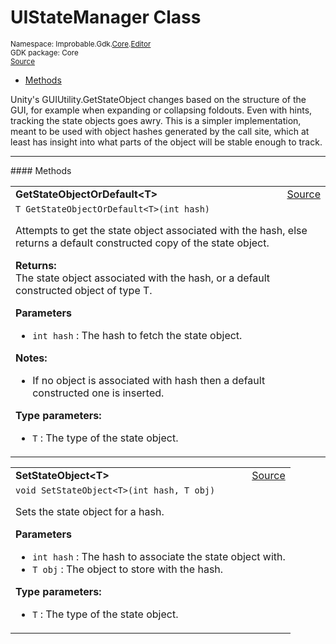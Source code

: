
# UIStateManager Class
<sup>
Namespace: Improbable.Gdk.<a href="{{urlRoot}}/api/core-index">Core</a>.<a href="{{urlRoot}}/api/core/editor-index">Editor</a><br/>
GDK package: Core<br/>
<a href="https://www.github.com/spatialos/gdk-for-unity/blob/decea028/workers/unity/Packages/io.improbable.gdk.core/Editor/UIStateManager.cs/#L11">Source</a>
<style>
a code {
                    padding: 0em 0.25em!important;
}
code {
                    background-color: #ffffff!important;
}
</style>
</sup>
<nav id="pageToc" class="page-toc"><ul><li><a href="#methods">Methods</a>
</ul></nav>

</p>



<p>Unity's GUIUtility.GetStateObject changes based on the structure of the GUI, for example when expanding or collapsing foldouts. Even with hints, tracking the state objects goes awry. This is a simpler implementation, meant to be used with object hashes generated by the call site, which at least has insight into what parts of the object will be stable enough to track. </p>













</p>
<hr style="width:100%; border-top-color:#d8d8d8" />
#### Methods


</p>




<table width="100%">
    <tr>
        <td style="border-right:none"><a id="getstateobjectordefault-t-int"></a><b>GetStateObjectOrDefault&lt;T&gt;</b></td>
        <td style="border-left:none; text-align:right"><a href="https://www.github.com/spatialos/gdk-for-unity/blob/decea028/workers/unity/Packages/io.improbable.gdk.core/Editor/UIStateManager.cs/#L25">Source</a></td>
    </tr>
    <tr>
        <td colspan="2">
<code>T GetStateObjectOrDefault&lt;T&gt;(int hash)</code></p>
Attempts to get the state object associated with the hash, else returns a default constructed copy of the state object. 
</p><b>Returns:</b></br>The state object associated with the hash, or a default constructed object of type T.

</p>

<b>Parameters</b>

<ul>
<li><code>int hash</code> : The hash to fetch the state object.</li>
</ul>



</p>

<b>Notes:</b>

<ul>
<li>If no object is associated with hash then a default constructed one is inserted. </li>
</ul>



</p>

<b>Type parameters:</b>

<ul>
<li><code>T</code> : The type of the state object.</li>
</ul>



</td>
    </tr>
</table>


<table width="100%">
    <tr>
        <td style="border-right:none"><a id="setstateobject-t-int-t"></a><b>SetStateObject&lt;T&gt;</b></td>
        <td style="border-left:none; text-align:right"><a href="https://www.github.com/spatialos/gdk-for-unity/blob/decea028/workers/unity/Packages/io.improbable.gdk.core/Editor/UIStateManager.cs/#L42">Source</a></td>
    </tr>
    <tr>
        <td colspan="2">
<code>void SetStateObject&lt;T&gt;(int hash, T obj)</code></p>
Sets the state object for a hash. 


</p>

<b>Parameters</b>

<ul>
<li><code>int hash</code> : The hash to associate the state object with.</li>
<li><code>T obj</code> : The object to store with the hash.</li>
</ul>




</p>

<b>Type parameters:</b>

<ul>
<li><code>T</code> : The type of the state object.</li>
</ul>



</td>
    </tr>
</table>





